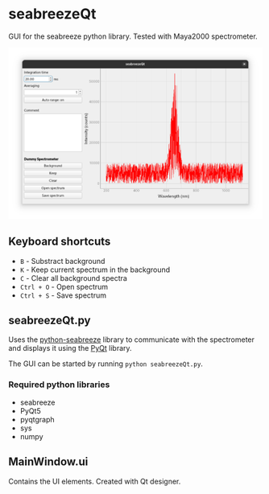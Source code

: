 # seabreezeQt

GUI for the seabreeze python library. Tested with Maya2000 spectrometer.

![screenshot](screenshot.png "Screenshot")

## Keyboard shortcuts

- `B` - Substract background
- `K` - Keep current spectrum in the background
- `C` - Clear all background spectra
- `Ctrl + O` - Open spectrum
- `Ctrl + S` - Save spectrum

## seabreezeQt.py

Uses the [python-seabreeze](https://github.com/ap--/python-seabreeze) library to communicate with the spectrometer and displays it using the [PyQt](https://riverbankcomputing.com/software/pyqt/) library.

The GUI can be started by running `python seabreezeQt.py`.

### Required python libraries
  * seabreeze
  * PyQt5
  * pyqtgraph
  * sys
  * numpy
  
## MainWindow.ui

Contains the UI elements. Created with Qt designer.
